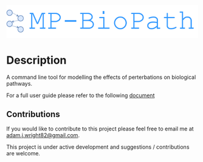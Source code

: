 ![logo](/mp-biopath-logo.png?raw=true)

# Description

A command line tool for modelling the effects of perterbations on biological pathways.

For a full user guide please refer to the following [document](https://oicr.gitbooks.io/mp-biopath-documentation/content/)

## Contributions

If you would like to contribute to this project please feel free to email me at adam.j.wright82@gmail.com.

This project is under active development and suggestions / contributions are welcome.
